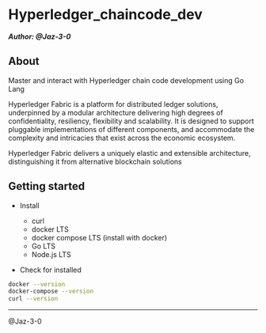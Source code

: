 # Hyperledger_chaincode_dev

_**Author: @Jaz-3-0**_

## About

Master and interact with Hyperledger chain code development using Go Lang

Hyperledger Fabric is a platform for distributed ledger solutions, underpinned by a modular architecture delivering high degrees of confidentiality, resiliency, flexibility and scalability. It is designed to support pluggable implementations of different components, and accommodate the complexity and intricacies that exist across the economic ecosystem.

Hyperledger Fabric delivers a uniquely elastic and extensible architecture, distinguishing it from alternative blockchain
solutions

## Getting started

- Install
  
  - curl
  - docker LTS
  - docker compose LTS (install with docker)
  - Go LTS
  - Node.js LTS
  
- Check for installed

```sh
docker --version
docker-compose --version
curl --version
 ```

--------------------

@Jaz-3-0
